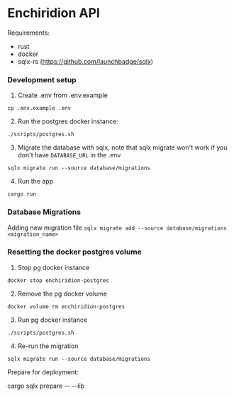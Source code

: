 # Enchiridion API

Requirements:
- rust
- docker
- sqlx-rs (https://github.com/launchbadge/sqlx)

### Development setup

1. Create .env from .env.example
```
cp .env.example .env
```

2. Run the postgres docker instance:

```
./scripts/postgres.sh
```

3.  Migrate the database with sqlx, note that sqlx migrate won't work if you don't have `DATABASE_URL` in the .env
```
sqlx migrate run --source database/migrations
```

4. Run the app
```
cargo run
```

### Database Migrations

Adding new migration file `sqlx migrate add --source database/migrations <migration_name>`

### Resetting the docker postgres volume

1. Stop pg docker instance
```
docker stop enchiridion-postgres
```

2. Remove the pg docker volume
```
docker volume rm enchiridion-postgres
```

3. Run pg docker instance
```
./scripts/postgres.sh
```

4. Re-run the migration
```
sqlx migrate run --source database/migrations
```

Prepare for deployment:

cargo sqlx prepare -- --lib
